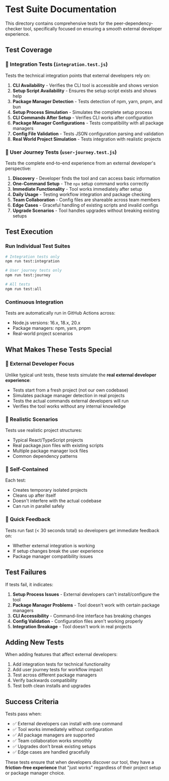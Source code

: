 # Test Suite Documentation

This directory contains comprehensive tests for the peer-dependency-checker tool, specifically focused on ensuring a smooth external developer experience.

## Test Coverage

### 🧪 Integration Tests (`integration.test.js`)

Tests the technical integration points that external developers rely on:

1. **CLI Availability** - Verifies the CLI tool is accessible and shows version
2. **Setup Script Availability** - Ensures the setup script exists and shows help
3. **Package Manager Detection** - Tests detection of npm, yarn, pnpm, and bun
4. **Setup Process Simulation** - Simulates the complete setup process
5. **CLI Commands After Setup** - Verifies CLI works after configuration
6. **Package Manager Configurations** - Tests compatibility with all package managers
7. **Config File Validation** - Tests JSON configuration parsing and validation
8. **Real World Project Simulation** - Tests integration with realistic projects

### 👤 User Journey Tests (`user-journey.test.js`)

Tests the complete end-to-end experience from an external developer's perspective:

1. **Discovery** - Developer finds the tool and can access basic information
2. **One-Command Setup** - The `npx` setup command works correctly
3. **Immediate Functionality** - Tool works immediately after setup
4. **Daily Usage** - Testing workflow integration and package checking
5. **Team Collaboration** - Config files are shareable across team members
6. **Edge Cases** - Graceful handling of existing scripts and invalid configs
7. **Upgrade Scenarios** - Tool handles upgrades without breaking existing setups

## Test Execution

### Run Individual Test Suites

```bash
# Integration tests only
npm run test:integration

# User journey tests only  
npm run test:journey

# All tests
npm run test:all
```

### Continuous Integration

Tests are automatically run in GitHub Actions across:
- Node.js versions: 16.x, 18.x, 20.x
- Package managers: npm, yarn, pnpm
- Real-world project scenarios

## What Makes These Tests Special

### 🎯 External Developer Focus

Unlike typical unit tests, these tests simulate the **real external developer experience**:

- Tests start from a fresh project (not our own codebase)
- Simulates package manager detection in real projects
- Tests the actual commands external developers will run
- Verifies the tool works without any internal knowledge

### 🔄 Realistic Scenarios

Tests use realistic project structures:
- Typical React/TypeScript projects
- Real package.json files with existing scripts
- Multiple package manager lock files
- Common dependency patterns

### 🧹 Self-Contained

Each test:
- Creates temporary isolated projects
- Cleans up after itself
- Doesn't interfere with the actual codebase
- Can run in parallel safely

### 🚀 Quick Feedback

Tests run fast (< 30 seconds total) so developers get immediate feedback on:
- Whether external integration is working
- If setup changes break the user experience
- Package manager compatibility issues

## Test Failures

If tests fail, it indicates:

1. **Setup Process Issues** - External developers can't install/configure the tool
2. **Package Manager Problems** - Tool doesn't work with certain package managers  
3. **CLI Accessibility** - Command-line interface has breaking changes
4. **Config Validation** - Configuration files aren't working properly
5. **Integration Breakage** - Tool doesn't work in real projects

## Adding New Tests

When adding features that affect external developers:

1. Add integration tests for technical functionality
2. Add user journey tests for workflow impact
3. Test across different package managers
4. Verify backwards compatibility
5. Test both clean installs and upgrades

## Success Criteria

Tests pass when:
- ✅ External developers can install with one command
- ✅ Tool works immediately without configuration
- ✅ All package managers are supported
- ✅ Team collaboration works smoothly
- ✅ Upgrades don't break existing setups
- ✅ Edge cases are handled gracefully

These tests ensure that when developers discover our tool, they have a **friction-free experience** that "just works" regardless of their project setup or package manager choice. 